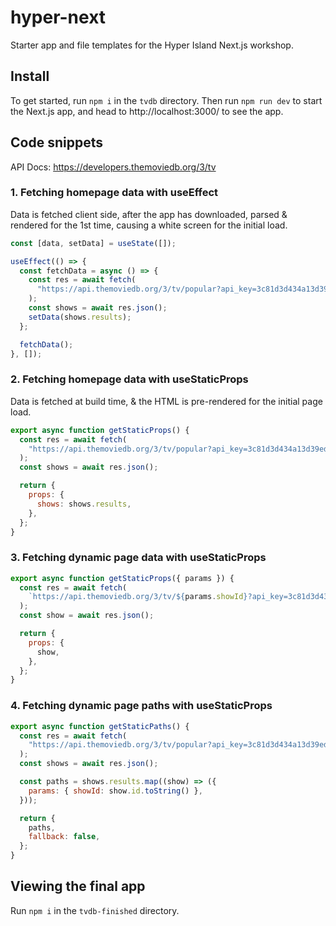 # hyper-next

Starter app and file templates for the Hyper Island Next.js workshop.

## Install

To get started, run `npm i` in the `tvdb` directory. Then run `npm run dev` to start the Next.js app, and head to http://localhost:3000/ to see the app.

## Code snippets

API Docs: https://developers.themoviedb.org/3/tv

### 1. Fetching homepage data with useEffect

Data is fetched client side, after the app has downloaded, parsed & rendered for the 1st time, causing a white screen for the initial load.

```js
const [data, setData] = useState([]);

useEffect(() => {
  const fetchData = async () => {
    const res = await fetch(
      "https://api.themoviedb.org/3/tv/popular?api_key=3c81d3d434a13d39edaea832df6550a3&page=1"
    );
    const shows = await res.json();
    setData(shows.results);
  };

  fetchData();
}, []);
```

### 2. Fetching homepage data with useStaticProps

Data is fetched at build time, & the HTML is pre-rendered for the initial page load.

```js
export async function getStaticProps() {
  const res = await fetch(
    "https://api.themoviedb.org/3/tv/popular?api_key=3c81d3d434a13d39edaea832df6550a3&page=1"
  );
  const shows = await res.json();

  return {
    props: {
      shows: shows.results,
    },
  };
}
```

### 3. Fetching dynamic page data with useStaticProps

```js
export async function getStaticProps({ params }) {
  const res = await fetch(
    `https://api.themoviedb.org/3/tv/${params.showId}?api_key=3c81d3d434a13d39edaea832df6550a3&language=en-US`
  );
  const show = await res.json();

  return {
    props: {
      show,
    },
  };
}
```

### 4. Fetching dynamic page paths with useStaticProps

```js
export async function getStaticPaths() {
  const res = await fetch(
    "https://api.themoviedb.org/3/tv/popular?api_key=3c81d3d434a13d39edaea832df6550a3&page=1"
  );
  const shows = await res.json();

  const paths = shows.results.map((show) => ({
    params: { showId: show.id.toString() },
  }));

  return {
    paths,
    fallback: false,
  };
}
```

## Viewing the final app

Run `npm i` in the `tvdb-finished` directory.
